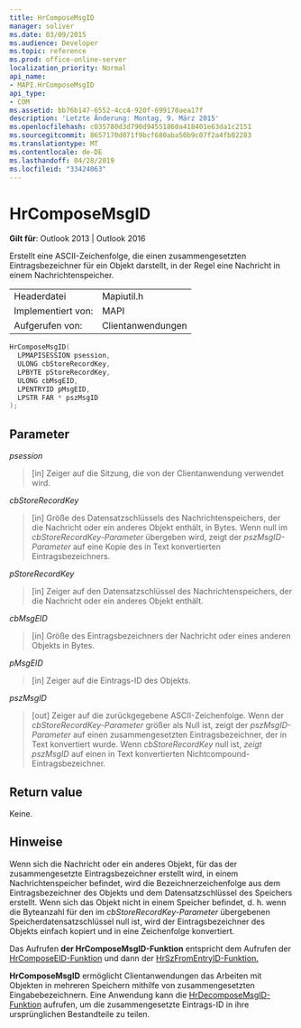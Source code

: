 ```yaml
---
title: HrComposeMsgID
manager: soliver
ms.date: 03/09/2015
ms.audience: Developer
ms.topic: reference
ms.prod: office-online-server
localization_priority: Normal
api_name:
- MAPI.HrComposeMsgID
api_type:
- COM
ms.assetid: bb76b147-6552-4cc4-920f-699170aea17f
description: 'Letzte Änderung: Montag, 9. März 2015'
ms.openlocfilehash: c035780d3d790d94551860a418401e63da1c2151
ms.sourcegitcommit: 8657170d071f9bcf680aba50b9c07f2a4fb82283
ms.translationtype: MT
ms.contentlocale: de-DE
ms.lasthandoff: 04/28/2019
ms.locfileid: "33424063"
---
```

# <a name="hrcomposemsgid"></a>HrComposeMsgID

  
  
**Gilt für**: Outlook 2013 | Outlook 2016 
  
Erstellt eine ASCII-Zeichenfolge, die einen zusammengesetzten Eintragsbezeichner für ein Objekt darstellt, in der Regel eine Nachricht in einem Nachrichtenspeicher. 
  
|||
|:-----|:-----|
|Headerdatei  <br/> |Mapiutil.h  <br/> |
|Implementiert von:  <br/> |MAPI  <br/> |
|Aufgerufen von:  <br/> |Clientanwendungen  <br/> |
   
```cpp
HrComposeMsgID(
  LPMAPISESSION psession,
  ULONG cbStoreRecordKey,
  LPBYTE pStoreRecordKey,
  ULONG cbMsgEID,
  LPENTRYID pMsgEID,
  LPSTR FAR * pszMsgID
);
```

## <a name="parameters"></a>Parameter

 _psession_
  
> [in] Zeiger auf die Sitzung, die von der Clientanwendung verwendet wird. 
    
 _cbStoreRecordKey_
  
> [in] Größe des Datensatzschlüssels des Nachrichtenspeichers, der die Nachricht oder ein anderes Objekt enthält, in Bytes. Wenn null im  _cbStoreRecordKey-Parameter_ übergeben wird, zeigt der  _pszMsgID-Parameter_ auf eine Kopie des in Text konvertierten Eintragsbezeichners. 
    
 _pStoreRecordKey_
  
> [in] Zeiger auf den Datensatzschlüssel des Nachrichtenspeichers, der die Nachricht oder ein anderes Objekt enthält. 
    
 _cbMsgEID_
  
> [in] Größe des Eintragsbezeichners der Nachricht oder eines anderen Objekts in Bytes. 
    
 _pMsgEID_
  
> [in] Zeiger auf die Eintrags-ID des Objekts. 
    
 _pszMsgID_
  
> [out] Zeiger auf die zurückgegebene ASCII-Zeichenfolge. Wenn der  _cbStoreRecordKey-Parameter_ größer als Null ist, zeigt der  _pszMsgID-Parameter_ auf einen zusammengesetzten Eintragsbezeichner, der in Text konvertiert wurde. Wenn  _cbStoreRecordKey_ null ist,  _zeigt pszMsgID_ auf einen in Text konvertierten Nichtcompound-Eintragsbezeichner. 
    
## <a name="return-value"></a>Return value

Keine.
  
## <a name="remarks"></a>Hinweise

Wenn sich die Nachricht oder ein anderes Objekt, für das der zusammengesetzte Eintragsbezeichner erstellt wird, in einem Nachrichtenspeicher befindet, wird die Bezeichnerzeichenfolge aus dem Eintragsbezeichner des Objekts und dem Datensatzschlüssel des Speichers erstellt. Wenn sich das Objekt nicht in einem Speicher befindet, d. h. wenn die Byteanzahl für den im  _cbStoreRecordKey-Parameter_ übergebenen Speicherdatensatzschlüssel null ist, wird der Eintragsbezeichner des Objekts einfach kopiert und in eine Zeichenfolge konvertiert. 
  
Das Aufrufen **der HrComposeMsgID-Funktion** entspricht dem Aufrufen der [HrComposeEID-Funktion](hrcomposeeid.md) und dann der [HrSzFromEntryID-Funktion.](hrszfromentryid.md) 
  
 **HrComposeMsgID** ermöglicht Clientanwendungen das Arbeiten mit Objekten in mehreren Speichern mithilfe von zusammengesetzten Eingabebezeichnern. Eine Anwendung kann die [HrDecomposeMsgID-Funktion](hrdecomposemsgid.md) aufrufen, um die zusammengesetzte Eintrags-ID in ihre ursprünglichen Bestandteile zu teilen. 
  

